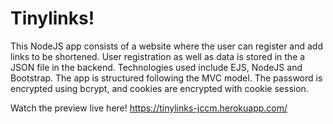 # Tinylinks!

This NodeJS app consists of a website where the user can register and add links to be shortened. User registration as well as data is stored in the a JSON file in the backend. Technologies used include EJS, NodeJS and Bootstrap. The app is structured following the MVC model. The password is encrypted using bcrypt, and cookies are encrypted with cookie session.

Watch the preview live here! https://tinylinks-jccm.herokuapp.com/